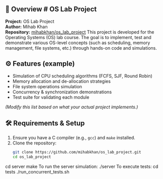 ## 📌 Overview  # OS Lab Project

**Project:** OS Lab Project  
**Author:** Mihab Khan  
**Repository:** [mihabkhan/os_lab_project](https://github.com/mihabkhan/os_lab_project)
This project is developed for the Operating Systems (OS) lab course. The goal is to implement, test and demonstrate various OS-level concepts (such as scheduling, memory management, file systems, etc.) through hands-on code and simulations.

## ⚙️ Features (example)  
- Simulation of CPU scheduling algorithms (FCFS, SJF, Round Robin)  
- Memory allocation and de-allocation strategies  
- File system operations simulation  
- Concurrency & synchronization demonstrations  
- Test suite for validating each module  

*(Modify this list based on what your actual project implements.)*

## 🛠️ Requirements & Setup  
1. Ensure you have a C compiler (e.g., `gcc`) and `make` installed.  
2. Clone the repository:  
   ```bash
   git clone https://github.com/mihabkhan/os_lab_project.git
   cd os_lab_project
cd server
make
To run the server simulation:
./server
To execute tests:
cd tests
./run_concurrent_tests.sh

